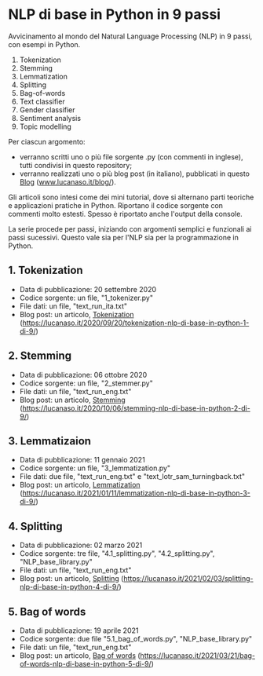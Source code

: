 # NLP di base in Python in 9 passi
Avvicinamento al mondo del Natural Language Processing (NLP) in 9 passi, con esempi in Python.

1. Tokenization
2. Stemming
3. Lemmatization
4. Splitting
5. Bag-of-words
6. Text classifier
7. Gender classifier
8. Sentiment analysis
9. Topic modelling

Per ciascun argomento:
 - verranno scritti uno o più file sorgente .py (con commenti in inglese), tutti condivisi in questo repository;
 - verranno realizzati uno o più blog post (in italiano), pubblicati in questo <a href="https://lucanaso.it/blog/" target="_blank">Blog</a> (www.lucanaso.it/blog/).

Gli articoli sono intesi come dei mini tutorial, dove si alternano parti teoriche e applicazioni pratiche in Python. Riportano il codice sorgente con commenti molto estesti. Spesso è riportato anche l'output della console.

La serie procede per passi, iniziando con argomenti semplici e funzionali ai passi sucessivi. Questo vale sia per l'NLP sia per la programmazione in Python.

## 1. Tokenization
- Data di pubblicazione: 20 settembre 2020
- Codice sorgente: un file, "1_tokenizer.py"
- File dati: un file, "text_run_ita.txt"
- Blog post: un articolo, <a href="https://lucanaso.it/2020/09/20/tokenization-nlp-di-base-in-python-1-di-9/" target="_blank">Tokenization</a> (https://lucanaso.it/2020/09/20/tokenization-nlp-di-base-in-python-1-di-9/)

## 2. Stemming
- Data di pubblicazione: 06 ottobre 2020
- Codice sorgente: un file, "2_stemmer.py"
- File dati: un file, "text_run_eng.txt"
- Blog post: un articolo, <a href="https://lucanaso.it/2020/10/06/stemming-nlp-di-base-in-python-2-di-9/" target="_blank">Stemming</a> (https://lucanaso.it/2020/10/06/stemming-nlp-di-base-in-python-2-di-9/)

## 3. Lemmatizaion
- Data di pubblicazione: 11 gennaio 2021
- Codice sorgente: un file, "3_lemmatization.py"
- File dati: due file, "text_run_eng.txt" e "text_lotr_sam_turningback.txt"
- Blog post: un articolo, <a href="https://lucanaso.it/2021/01/11/lemmatization-nlp-di-base-in-python-3-di-9/" target="_blank">Lemmatization</a> (https://lucanaso.it/2021/01/11/lemmatization-nlp-di-base-in-python-3-di-9/)

## 4. Splitting
- Data di pubblicazione: 02 marzo 2021
- Codice sorgente: tre file, "4.1_splitting.py", "4.2_splitting.py", "NLP_base_library.py"
- File dati: un file, "text_run_eng.txt"
- Blog post: un articolo, <a href="https://lucanaso.it/2021/02/03/splitting-nlp-di-base-in-python-4-di-9/" target="_blank">Splitting</a> (https://lucanaso.it/2021/02/03/splitting-nlp-di-base-in-python-4-di-9/)

## 5. Bag of words
- Data di pubblicazione: 19 aprile 2021
- Codice sorgente: due file "5.1_bag_of_words.py", "NLP_base_library.py"
- File dati: un file, "text_run_eng.txt"
- Blog post: un articolo, <a href="https://lucanaso.it/2021/03/21/bag-of-words-nlp-di-base-in-python-5-di-9/" target="_blank">Bag of words</a> (https://lucanaso.it/2021/03/21/bag-of-words-nlp-di-base-in-python-5-di-9/)

